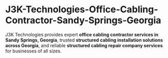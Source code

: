 # J3K-Technologies-Office-Cabling-Contractor-Sandy-Springs-Georgia
J3K Technologies provides expert **office cabling contractor services in Sandy Springs, Georgia**, trusted **structured cabling installation solutions across Georgia**, and reliable **structured cabling repair company services** for businesses of all sizes.
